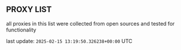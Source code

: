 ## PROXY LIST

all proxies in this list were collected from open sources and tested for functionality

last update: `2025-02-15 13:19:50.326238+00:00` UTC
